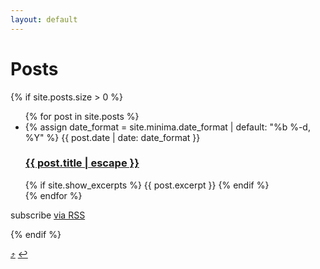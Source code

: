 ```yaml
---
layout: default
---
```


# [](#my-posts)Posts


{% if site.posts.size > 0 %}
<!-- <h1 class="post-list-heading">{{ page.list_title | default: "Posts" }}</h1> -->
  <ul class="post-list">
    {% for post in site.posts %}
    <li>
      {% assign date_format = site.minima.date_format | default: "%b %-d, %Y" %}
      <span class="post-meta">{{ post.date | date: date_format }}</span>
      <h3>
        <a class="post-link" href="{{ post.url | relative_url }}">
          {{ post.title | escape }}
        </a>
      </h3>
      {% if site.show_excerpts %}
        {{ post.excerpt }}
      {% endif %}
    </li>
    {% endfor %}
  </ul>

  <p class="rss-subscribe">subscribe <a href="{{ "/feed.xml" | relative_url }}">via RSS</a></p>
{% endif %}



<!-- #### [jump to top](#my-posts)
#### [back](javascript:history.back()) -->

[:arrow_heading_up:](#about-me) [:leftwards_arrow_with_hook:](javascript:history.back())
